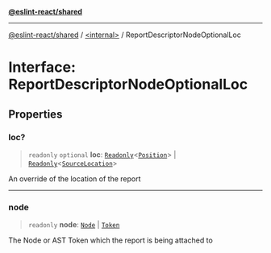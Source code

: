 [**@eslint-react/shared**](../../README.md)

***

[@eslint-react/shared](../../README.md) / [\<internal\>](../README.md) / ReportDescriptorNodeOptionalLoc

# Interface: ReportDescriptorNodeOptionalLoc

## Properties

### loc?

> `readonly` `optional` **loc**: [`Readonly`](../type-aliases/Readonly.md)\<[`Position`](Position.md)\> \| [`Readonly`](../type-aliases/Readonly.md)\<[`SourceLocation`](SourceLocation.md)\>

An override of the location of the report

***

### node

> `readonly` **node**: [`Node`](../type-aliases/Node.md) \| [`Token`](../type-aliases/Token.md)

The Node or AST Token which the report is being attached to
